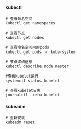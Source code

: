 #### kubectl
```
# 查看命名空间
kubectl get namespaces

# 查看节点
kubectl get nodes

# 查看命名空间内的pods
kubectl get pods -n kube-system

# 节点详细信息
kubectl describe node master

#查看kubelet运行
systemctl status kubelet

# 查看kubelet日志
journalctl -xefu kubelet
```

#### kubeadm
```shell script
# 重新安装
kubeadm reset
```
